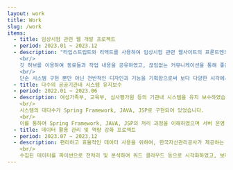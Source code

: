```yaml
---
layout: work
title: Work
slug: /work
items:
  - title: 임상시험 관련 웹 개발 프로젝트
  - period: 2023.01 ~ 2023.12
  - description: "타입스트립트와 리액트를 사용하여 임상시험 관련 웹사이트의 프론트엔드를 담당하여 개발했습니다.
    <br/>
    깃 허브를 이용하여 동료들과 작업 내용을 공유하였고, 끊임없는 커뮤니케이션을 통해 좋은 시스템을 구현하였습니다.
    <br/>
    단순 시스템 구현 뿐만 아닌 전반적인 디자인과 기능을 기획함으로써 보다 다양한 시각에서 문제를 이해하고 처리할 수 있는 능력을 기를 수 있었습니다."
  - title: 다수의 공공기관내 시스템 유지보수
  - period: 2022.01 ~ 2023.06
  - description: 여성가족부, 교육부, 심사평가원 등의 기관내 시스템을 유지 보수하였습니다.
    <br/>
    시스템의 대다수가 Spring Framework, JAVA, JSP로 구현되어 있었습니다.
    <br/>
    이를 통하여 Spring Framework, JAVA, JSP의 처리 과정을 이해하였으며 서버 운영 환경 등에 관하여 배웠습니다.
  - title: 데이터 활용 관리 및 역량 강화 프로젝트
  - period: 2023.07 ~ 2023.12
  - description: 편리하고 효율적인 데이터 사용을 위하여, 한국자산관리공사가 제공하는 공공데이터의 수요 조사 및 해당 데이터를 분석하여 사용빈도나 수요도에 따라 개선점을 도출하였습니다.
    <br/>
    수집된 데이터를 파이썬으로 전처리 및 분석하여 워드 클라우드 등으로 시각화하였고, 보다 직관적이고 정확한 데이터를 도출할 수 있었습니다.
---
```


<br />
<br />
